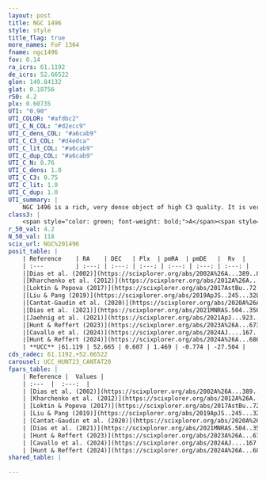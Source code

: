 ```yaml
---
layout: post
title: NGC 1496
style: style
title_flag: true
more_names: FoF 1364
fname: ngc1496
fov: 0.14
ra_icrs: 61.1192
de_icrs: 52.66522
glon: 149.84132
glat: 0.18756
r50: 4.2
plx: 0.60735
UTI: "0.90"
UTI_COLOR: "#afdbc2"
UTI_C_N_COL: "#d2ecc9"
UTI_C_dens_COL: "#a6cab9"
UTI_C_C3_COL: "#d4edca"
UTI_C_lit_COL: "#a6cab9"
UTI_C_dup_COL: "#a6cab9"
UTI_C_N: 0.76
UTI_C_dens: 1.0
UTI_C_C3: 0.75
UTI_C_lit: 1.0
UTI_C_dup: 1.0
UTI_summary: |
    NGC 1496 is a rich, very dense object of high C3 quality. It is very well-studied in the literature.
class3: |
    <span style="color: green; font-weight: bold;">A</span><span style="color: #FFC300; font-weight: bold;">B</span>
r_50_val: 4.2
N_50_val: 118
scix_url: NGC%201496
posit_table: |
    | Reference    | RA    | DEC   | Plx  | pmRA  | pmDE   |  Rv  |
    | :---         | :---: | :---: | :---: | :---: | :---: | :---: |
    |[Dias et al. (2002)](https://scixplorer.org/abs/2002A%26A...389..871D) | 61.133 | 52.662 | -- | 0.48 | 1.4 | -14.43 |
    |[Kharchenko et al. (2012)](https://scixplorer.org/abs/2012A%26A...543A.156K) | 61.11 | 52.645 | -- | -4.55 | 1.14 | -- |
    |[Loktin & Popova (2017)](https://scixplorer.org/abs/2017AstBu..72..257L) | 61.14 | 52.662 | -- | -3.51 | 0.86 | -14.4 |
    |[Liu & Pang (2019)](https://scixplorer.org/abs/2019ApJS..245...32L) | 61.113 | 52.676 | 0.613 | 1.508 | -0.771 | -- |
    |[Cantat-Gaudin et al. (2020)](https://scixplorer.org/abs/2020A%26A...640A...1C) | 61.111 | 52.668 | 0.612 | 1.511 | -0.756 | -- |
    |[Dias et al. (2021)](https://scixplorer.org/abs/2021MNRAS.504..356D) | 61.107 | 52.664 | 0.61 | 1.518 | -0.75 | -- |
    |[Jaehnig et al. (2021)](https://scixplorer.org/abs/2021ApJ...923..129J) | 61.124 | 52.668 | 0.641 | 1.524 | -0.744 | -- |
    |[Hunt & Reffert (2023)](https://scixplorer.org/abs/2023A%26A...673A.114H) | 61.119 | 52.659 | 0.601 | 1.452 | -0.788 | -29.332 |
    |[Cavallo et al. (2024)](https://scixplorer.org/abs/2024AJ....167...12C) | 61.121 | 52.674 | 0.608 | -- | -- | -- |
    |[Hunt & Reffert (2024)](https://scixplorer.org/abs/2024A%26A...686A..42H) | 61.119 | 52.659 | 0.601 | 1.452 | -0.788 | -29.332 |
    | **UCC** |61.119 | 52.665 | 0.607 | 1.469 | -0.774 | -27.504 | 
cds_radec: 61.1192,+52.66522
carousel: UCC_HUNT23_CANTAT20
fpars_table: |
    | Reference |  Values |
    | :---  |  :---:  |
    | [Dias et al. (2002)](https://scixplorer.org/abs/2002A%26A...389..871D) | `E(B-V)=0.45, Dist=1230.0, Age=8.8` |
    | [Kharchenko et al. (2012)](https://scixplorer.org/abs/2012A%26A...543A.156K) | `e_bv=0.471, distance=1300, log_age=8.85` |
    | [Loktin & Popova (2017)](https://scixplorer.org/abs/2017AstBu..72..257L) | `E(B-V)=0.438, Dmod=10.64, logt=8.625` |
    | [Liu & Pang (2019)](https://scixplorer.org/abs/2019ApJS..245...32L) | `Age=0.417, Z=0.0` |
    | [Cantat-Gaudin et al. (2020)](https://scixplorer.org/abs/2020A%26A...640A...1C) | `AVNN=1.42, DMNN=11.11, AgeNN=8.59` |
    | [Dias et al. (2021)](https://scixplorer.org/abs/2021MNRAS.504..356D) | `Av=1.783, Dist=1535, logage=8.365, [Fe/H]=-0.052` |
    | [Hunt & Reffert (2023)](https://scixplorer.org/abs/2023A%26A...673A.114H) | `AV50=1.49, diffAV50=0.996, MOD50=10.929, logAge50=8.472` |
    | [Cavallo et al. (2024)](https://scixplorer.org/abs/2024AJ....167...12C) | `AV50=1.54, dMod50=11.05, logAge50=8.57, [Fe/H]50=0.35` |
    | [Hunt & Reffert (2024)](https://scixplorer.org/abs/2024A%26A...686A..42H) | `MassJ=544.037` |
shared_table: |
    
---
```

